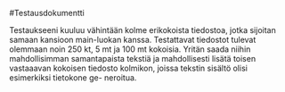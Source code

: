 #Testausdokumentti

Testaukseeni kuuluu vähintään kolme erikokoista tiedostoa, jotka sijoitan 
samaan kansioon main-luokan kanssa. Testattavat tiedostot tulevat olemmaan 
noin 250 kt, 5 mt ja 100 mt kokoisia. Yritän saada niihin mahdollisimman 
samantapaista tekstiä ja mahdollisesti lisätä toisen vastaaavan kokoisen
tiedosto kolmikon, joissa tekstin sisältö olisi esimerkiksi tietokone ge-
neroitua.


